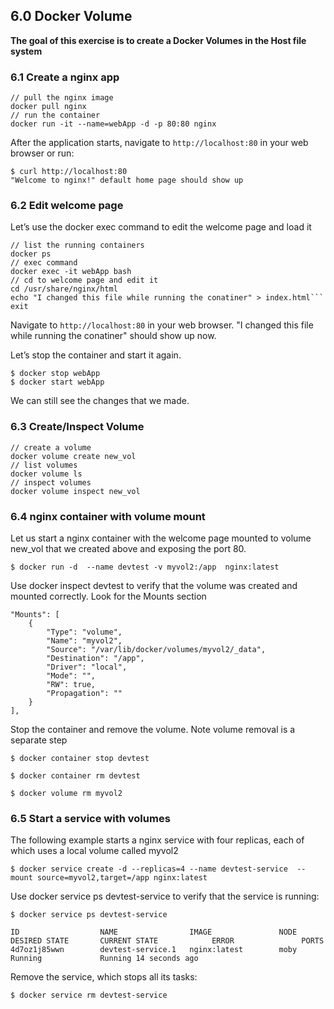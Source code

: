 ## 6.0 Docker Volume
**The goal of this exercise is to create a Docker Volumes in the Host file system**


### 6.1 Create a nginx app

```
// pull the nginx image
docker pull nginx
// run the container
docker run -it --name=webApp -d -p 80:80 nginx
```

After the application starts, navigate to `http://localhost:80` in your web browser or run:
```
$ curl http://localhost:80
"Welcome to nginx!" default home page should show up 
```

### 6.2 Edit welcome page

Let’s use the docker exec command to edit the welcome page and load it

```
// list the running containers
docker ps
// exec command
docker exec -it webApp bash
// cd to welcome page and edit it
cd /usr/share/nginx/html
echo "I changed this file while running the conatiner" > index.html```
exit
```
Navigate to `http://localhost:80` in your web browser. "I changed this file while running the conatiner" should show up now.

Let’s stop the container and start it again. 
```
$ docker stop webApp
$ docker start webApp
```

We can still see the changes that we made. 

### 6.3 Create/Inspect Volume

```
// create a volume
docker volume create new_vol
// list volumes
docker volume ls
// inspect volumes
docker volume inspect new_vol
```


### 6.4 nginx container with volume mount
Let us start a nginx container with the welcome page mounted to volume new_vol that we created above and exposing the port 80.

```
$ docker run -d  --name devtest -v myvol2:/app  nginx:latest
```

Use docker inspect devtest to verify that the volume was created and mounted correctly. Look for the Mounts section

```
"Mounts": [
    {
        "Type": "volume",
        "Name": "myvol2",
        "Source": "/var/lib/docker/volumes/myvol2/_data",
        "Destination": "/app",
        "Driver": "local",
        "Mode": "",
        "RW": true,
        "Propagation": ""
    }
],
```

Stop the container and remove the volume. Note volume removal is a separate step

```
$ docker container stop devtest

$ docker container rm devtest

$ docker volume rm myvol2

```

### 6.5 Start a service with volumes
The following example starts a nginx service with four replicas, each of which uses a local volume called myvol2

```
$ docker service create -d --replicas=4 --name devtest-service  --mount source=myvol2,target=/app nginx:latest
```

Use docker service ps devtest-service to verify that the service is running:

```
$ docker service ps devtest-service

ID                  NAME                IMAGE               NODE                DESIRED STATE       CURRENT STATE            ERROR               PORTS
4d7oz1j85wwn        devtest-service.1   nginx:latest        moby                Running             Running 14 seconds ago
```

Remove the service, which stops all its tasks:


```
$ docker service rm devtest-service
```


